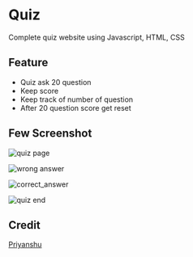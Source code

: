 # Quiz
Complete quiz website using Javascript, HTML, CSS

## Feature
- Quiz ask 20 question
- Keep score
- Keep track of number of question
- After 20 question score get reset

## Few Screenshot
![quiz page](https://raw.github.com/priyanshuga/Quiz/blob/main/images/Screenshot%20(210).png "Quiz Page")

![wrong answer](https://raw.github.com/priyanshuga/Quiz/blob/main/images/Screenshot%20(211).png "If you have selected wrong answer")

![correct_answer](https://raw.github.com/priyanshuga/Quiz/blob/main/images/Screenshot%20(212).png "Correct Answer Display")

![quiz end](https://raw.github.com/priyanshuga/Quiz/blob/main/images/Screenshot%20(213).png "Quiz End Page")

## Credit
[Priyanshu](https://t.me/priyanshugandhi)

